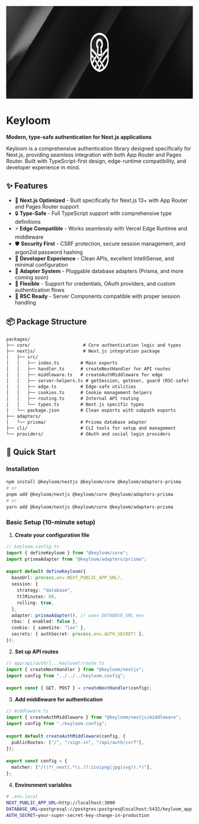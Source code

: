 <div align="center">
  <img src="keyloom_banner.png" alt="Keyloom" width="850" height="250" />
</div>

# Keyloom

**Modern, type-safe authentication for Next.js applications**

Keyloom is a comprehensive authentication library designed specifically for Next.js, providing seamless integration with both App Router and Pages Router. Built with TypeScript-first design, edge-runtime compatibility, and developer experience in mind.

## ✨ Features

- 🚀 **Next.js Optimized** - Built specifically for Next.js 13+ with App Router and Pages Router support
- 🔒 **Type-Safe** - Full TypeScript support with comprehensive type definitions
- ⚡ **Edge Compatible** - Works seamlessly with Vercel Edge Runtime and middleware
- 🛡️ **Security First** - CSRF protection, secure session management, and argon2id password hashing
- 🎯 **Developer Experience** - Clean APIs, excellent IntelliSense, and minimal configuration
- 🔌 **Adapter System** - Pluggable database adapters (Prisma, and more coming soon)
- 🎨 **Flexible** - Support for credentials, OAuth providers, and custom authentication flows
- 📱 **RSC Ready** - Server Components compatible with proper session handling

## 📦 Package Structure

```
packages/
├── core/                    # Core authentication logic and types
├── nextjs/                  # Next.js integration package
│   ├── src/
│   │   ├── index.ts        # Main exports
│   │   ├── handler.ts      # createNextHandler for API routes
│   │   ├── middleware.ts   # createAuthMiddleware for edge
│   │   ├── server-helpers.ts # getSession, getUser, guard (RSC-safe)
│   │   ├── edge.ts         # Edge-safe utilities
│   │   ├── cookies.ts      # Cookie management helpers
│   │   ├── routing.ts      # Internal API routing
│   │   └── types.ts        # Next.js specific types
│   └── package.json        # Clean exports with subpath exports
├── adapters/
│   └── prisma/             # Prisma database adapter
├── cli/                    # CLI tools for setup and management
└── providers/              # OAuth and social login providers
```

## 🚀 Quick Start

### Installation

```bash
npm install @keyloom/nextjs @keyloom/core @keyloom/adapters-prisma
# or
pnpm add @keyloom/nextjs @keyloom/core @keyloom/adapters-prisma
# or
yarn add @keyloom/nextjs @keyloom/core @keyloom/adapters-prisma
```

### Basic Setup (10-minute setup)

1. **Create your configuration file**

```typescript
// keyloom.config.ts
import { defineKeyloom } from "@keyloom/core";
import prismaAdapter from "@keyloom/adapters/prisma";

export default defineKeyloom({
  baseUrl: process.env.NEXT_PUBLIC_APP_URL!,
  session: {
    strategy: "database",
    ttlMinutes: 60,
    rolling: true,
  },
  adapter: prismaAdapter(), // uses DATABASE_URL env
  rbac: { enabled: false },
  cookie: { sameSite: "lax" },
  secrets: { authSecret: process.env.AUTH_SECRET! },
});
```

2. **Set up API routes**

```typescript
// app/api/auth/[...keyloom]/route.ts
import { createNextHandler } from "@keyloom/nextjs";
import config from "../../../keyloom.config";

export const { GET, POST } = createNextHandler(config);
```

3. **Add middleware for authentication**

```typescript
// middleware.ts
import { createAuthMiddleware } from "@keyloom/nextjs/middleware";
import config from "./keyloom.config";

export default createAuthMiddleware(config, {
  publicRoutes: ["/", "/sign-in", "/api/auth/csrf"],
});

export const config = {
  matcher: ["/((?!_next|.*\\.(?:ico|png|jpg|svg)).*)"],
};
```

4. **Environment variables**

```bash
# .env.local
NEXT_PUBLIC_APP_URL=http://localhost:3000
DATABASE_URL=postgresql://postgres:postgres@localhost:5432/keyloom_app
AUTH_SECRET=your-super-secret-key-change-in-production
```
